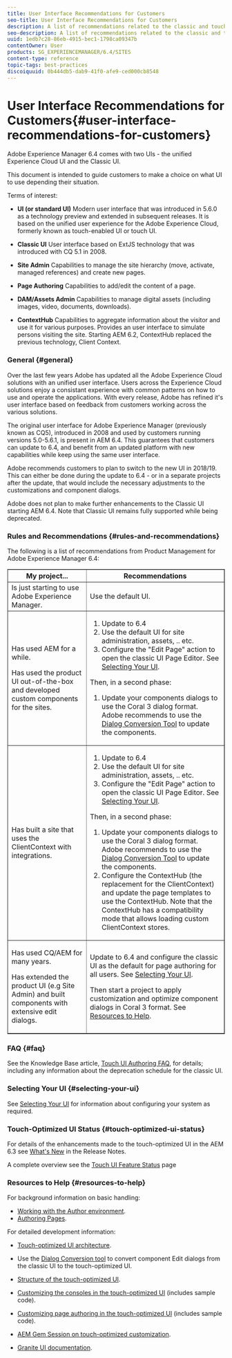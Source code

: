 ```yaml
---
title: User Interface Recommendations for Customers
seo-title: User Interface Recommendations for Customers
description: A list of recommendations related to the classic and touch-optimized user interfaces. 
seo-description: A list of recommendations related to the classic and touch-optimized user interfaces. 
uuid: 1edb7c28-86eb-4915-bec1-1798ca09347b
contentOwner: User
products: SG_EXPERIENCEMANAGER/6.4/SITES
content-type: reference
topic-tags: best-practices
discoiquuid: 0b444db5-dab9-41f0-afe9-ced000cb8548
---
```


# User Interface Recommendations for Customers{#user-interface-recommendations-for-customers}

Adobe Experience Manager 6.4 comes with two UIs - the unified Experience Cloud UI and the Classic UI.

This document is intended to guide customers to make a choice on what UI to use depending their situation.

Terms of interest:

* **UI (or standard UI)** 
  Modern user interface that was introduced in 5.6.0 as a technology preview and extended in subsequent releases. It is based on the unified user experience for the Adobe Experience Cloud, formerly known as touch-enabled UI or touch UI.  

* **Classic UI** 
  User interface based on ExtJS technology that was introduced with CQ 5.1 in 2008.

* **Site Admin** 
  Capabilities to manage the site hierarchy (move, activate, managed references) and create new pages.

* **Page Authoring** 
  Capabilities to add/edit the content of a page.

* **DAM/Assets Admin** 
  Capabilities to manage digital assets (including images, video, documents, downloads).

* **ContextHub** 
  Capabilities to aggregate information about the visitor and use it for various purposes. Provides an user interface to simulate persons visiting the site. Starting AEM 6.2, ContextHub replaced the previous technology, Client Context.

### General {#general}

Over the last few years Adobe has updated all the Adobe Experience Cloud solutions with an unified user interface. Users across the Experience Cloud solutions enjoy a consistant experience with common patterns on how to use and operate the applications. With every release, Adobe has refined it's user interface based on feedback from customers working across the various solutions.

The original user interface for Adobe Experience Manager (previously known as CQ5), introduced in 2008 and used by customers running versions 5.0-5.6.1, is present in AEM 6.4. This guarantees that customers can update to 6.4, and benefit from an updated platform with new capabilities while keep using the same user interface.

Adobe recommends customers to plan to switch to the new UI in 2018/19. This can either be done during the update to 6.4 - or in a separate projects after the update, that would include the necessary adjustments to the customizations and component dialogs.

Adobe does not plan to make further enhancements to the Classic UI starting AEM 6.4. Note that Classic UI remains fully supported while being deprecated.

### Rules and Recommendations {#rules-and-recommendations}

The following is a list of recommendations from Product Management for Adobe Experience Manager 6.4:

<table border="1" cellpadding="1" cellspacing="0" width="100%"> 
 <tbody> 
  <tr> 
   <th>My project...</th> 
   <th>Recommendations</th> 
  </tr> 
  <tr> 
   <td>Is just starting to use Adobe Experience Manager.</td> 
   <td>Use the default UI.</td> 
  </tr> 
  <tr> 
   <td><p>Has used AEM for a while.</p> <p>Has used the product UI out-of-the-box and developed custom components for the sites.<br /> </p> </td> 
   <td> 
    <ol> 
     <li>Update to 6.4</li> 
     <li>Use the default UI for site administration, assets, .. etc.<br /> </li> 
     <li>Configure the "Edit Page" action to open the classic UI Page Editor. See <a href="#selecting-your-ui">Selecting Your UI</a>.</li> 
    </ol> <p>Then, in a second phase:</p> 
    <ol> 
     <li>Update your components dialogs to use the Coral 3 dialog format. Adobe recommends to use the <a href="../../../sites/developing/using/dialog-conversion.md">Dialog Conversion Tool</a> to update the components.</li> 
    </ol> </td> 
  </tr> 
  <tr> 
   <td>Has built a site that uses the ClientContext with integrations.<br /> </td> 
   <td> 
    <ol> 
     <li>Update to 6.4</li> 
     <li>Use the default UI for site administration, assets, .. etc.</li> 
     <li>Configure the "Edit Page" action to open the classic UI Page Editor. See <a href="#selecting-your-ui">Selecting Your UI</a>.</li> 
    </ol> <p>Then, in a second phase:</p> 
    <ol> 
     <li>Update your components dialogs to use the Coral 3 dialog format. Adobe recommends to use the <a href="../../../sites/developing/using/dialog-conversion.md">Dialog Conversion Tool</a> to update the components.</li> 
     <li>Configure the ContextHub (the replacement for the ClientContext) and update the page templates to use the ContextHub. Note that the ContextHub has a compatibility mode that allows loading custom ClientContext stores.</li> 
    </ol> </td> 
  </tr> 
  <tr> 
   <td><p>Has used CQ/AEM for many years.</p> <p>Has extended the product UI (e.g Site Admin) and built components with extensive edit dialogs.</p> </td> 
   <td><p>Update to 6.4 and configure the classic UI as the default for page authoring for all users. See <a href="#selecting-your-ui">Selecting Your UI</a>.</p> <p>Then start a project to apply customization and optimize component dialogs in Coral 3 format. See <a href="#resources-to-help">Resources to Help</a>.<br /> </p> </td> 
  </tr> 
 </tbody> 
</table>

### FAQ {#faq}

See the Knowledge Base article, [Touch UI Authoring FAQ](https://helpx.adobe.com/experience-manager/kb/index/touchui_faq.html), for details; including any information about the deprecation schedule for the classic UI.

### Selecting Your UI {#selecting-your-ui}

See [Selecting Your UI](../../../sites/authoring/using/select-ui.md) for information about configuring your system as required.

### Touch-Optimized UI Status {#touch-optimized-ui-status}

For details of the enhancements made to the touch-optimized UI in the AEM 6.3 see [What's New](../../../release-notes.md#what-s-new) in the Release Notes.

A complete overview see the [Touch UI Feature Status](../../../release-notes/touch-ui-features-status.md) page

### Resources to Help {#resources-to-help}

For background information on basic handling:

* [Working with the Author environment](../../../sites/authoring/using/author-environment.md).
* [Authoring Pages](../../../sites/authoring/using/page-authoring.md).

For detailed development information:

* [Touch-optimized UI architecture](../../../sites/developing/using/touch-ui-concepts.md).
* Use the [Dialog Conversion tool](../../../sites/developing/using/dialog-conversion.md) to convert component Edit dialogs from the classic UI to the touch-optimized UI.  

* [Structure of the touch-optimized UI](../../../sites/developing/using/touch-ui-structure.md).  

* [Customizing the consoles in the touch-optimized UI](../../../sites/developing/using/customizing-consoles-touch.md) (includes sample code).  

* [Customizing page authoring in the touch-optimized UI](../../../sites/developing/using/customizing-page-authoring-touch.md) (includes sample code).  

* [AEM Gem Session on touch-optimized customization](http://docs.adobe.com/content/ddc/en/gems/user-interface-customization-for-aem-6.html).
* [Granite UI documentation](/sites/developing/using/reference-materials/granite-ui/api/index.md).

